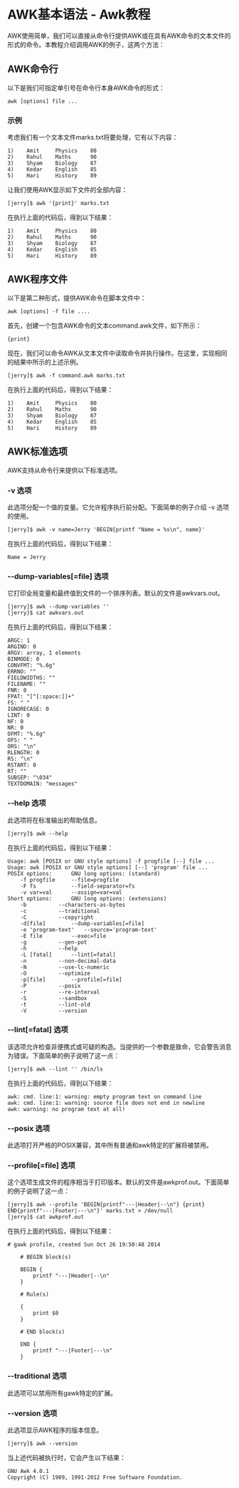 # AWK基本语法 - Awk教程

AWK使用简单，我们可以直接从命令行提供AWK或在具有AWK命令的文本文件的形式的命令。本教程介绍调用AWK的例子，这两个方法：

## AWK命令行

以下是我们可指定单引号在命令行本身AWK命令的形式：

```
awk [options] file ...
```

### 示例

考虑我们有一个文本文件marks.txt将要处理，它有以下内容：

```
1)    Amit     Physics    80
2)    Rahul    Maths      90
3)    Shyam    Biology    87
4)    Kedar    English    85
5)    Hari     History    89

```

让我们使用AWK显示如下文件的全部内容：

```
[jerry]$ awk '{print}' marks.txt 
```

在执行上面的代码后，得到以下结果：

```
1)    Amit     Physics    80
2)    Rahul    Maths      90
3)    Shyam    Biology    87
4)    Kedar    English    85
5)    Hari     History    89

```

## AWK程序文件

以下是第二种形式，提供AWK命令在脚本文件中：

```
awk [options] -f file ....
```

首先，创建一个包含AWK命令的文本command.awk文件，如下所示：

```
{print}
```

现在，我们可以命令AWK从文本文件中读取命令并执行操作。在这里，实现相同的结果中所示的上述示例。

```
[jerry]$ awk -f command.awk marks.txt
```

在执行上面的代码后，得到以下结果：

```
1)    Amit     Physics    80
2)    Rahul    Maths      90
3)    Shyam    Biology    87
4)    Kedar    English    85
5)    Hari     History    89

```

## AWK标准选项

AWK支持从命令行来提供以下标准选项。

### -v 选项

此选项分配一个值的变量。它允许程序执行前分配。下面简单的例子介绍 -v 选项的使用。

```
[jerry]$ awk -v name=Jerry 'BEGIN{printf "Name = %s\n", name}'
```

在执行上面的代码后，得到以下结果：

```
Name = Jerry

```

### --dump-variables[=file] 选项

它打印全局变量和最终值到文件的一个排序列表。默认的文件是awkvars.out。

```
[jerry]$ awk --dump-variables ''
[jerry]$ cat awkvars.out 
```

在执行上面的代码后，得到以下结果：

```
ARGC: 1
ARGIND: 0
ARGV: array, 1 elements
BINMODE: 0
CONVFMT: "%.6g"
ERRNO: ""
FIELDWIDTHS: ""
FILENAME: ""
FNR: 0
FPAT: "[^[:space:]]+"
FS: " "
IGNORECASE: 0
LINT: 0
NF: 0
NR: 0
OFMT: "%.6g"
OFS: " "
ORS: "\n"
RLENGTH: 0
RS: "\n"
RSTART: 0
RT: ""
SUBSEP: "\034"
TEXTDOMAIN: "messages"

```

### --help 选项

此选项将在标准输出的帮助信息。

```
[jerry]$ awk --help
```

在执行上面的代码后，得到以下结果：

```
Usage: awk [POSIX or GNU style options] -f progfile [--] file ...
Usage: awk [POSIX or GNU style options] [--] 'program' file ...
POSIX options:		GNU long options: (standard)
	-f progfile		--file=progfile
	-F fs			--field-separator=fs
	-v var=val		--assign=var=val
Short options:		GNU long options: (extensions)
	-b			--characters-as-bytes
	-c			--traditional
	-C			--copyright
	-d[file]		--dump-variables[=file]
	-e 'program-text'	--source='program-text'
	-E file			--exec=file
	-g			--gen-pot
	-h			--help
	-L [fatal]		--lint[=fatal]
	-n			--non-decimal-data
	-N			--use-lc-numeric
	-O			--optimize
	-p[file]		--profile[=file]
	-P			--posix
	-r			--re-interval
	-S			--sandbox
	-t			--lint-old
	-V			--version

```

### --lint[=fatal] 选项

该选项允许检查非便携式或可疑的构造。当提供的一个参数是致命，它会警告消息为错误。下面简单的例子说明了这一点：

```
[jerry]$ awk --lint '' /bin/ls
```

在执行上面的代码后，得到以下结果：

```
awk: cmd. line:1: warning: empty program text on command line
awk: cmd. line:1: warning: source file does not end in newline
awk: warning: no program text at all!

```

### --posix 选项

此选项打开严格的POSIX兼容，其中所有普通和awk特定的扩展将被禁用。

### --profile[=file] 选项

这个选项生成文件的程序相当于打印版本。默认的文件是awkprof.out。下面简单的例子说明了这一点：

```
[jerry]$ awk --profile 'BEGIN{printf"---|Header|--\n"} {print} END{printf"---|Footer|---\n"}' marks.txt > /dev/null 
[jerry]$ cat awkprof.out
```

在执行上面的代码后，得到以下结果：

```
# gawk profile, created Sun Oct 26 19:50:48 2014

	# BEGIN block(s)

	BEGIN {
		printf "---|Header|--\n"
	}

	# Rule(s)

	{
		print $0
	}

	# END block(s)

	END {
		printf "---|Footer|---\n"
	}

```

### --traditional 选项

此选项可以禁用所有gawk特定的扩展。

### --version 选项

此选项显示AWK程序的版本信息。

```
[jerry]$ awk --version
```

当上述代码被执行时，它会产生以下结果：

```
GNU Awk 4.0.1
Copyright (C) 1989, 1991-2012 Free Software Foundation.
```

 